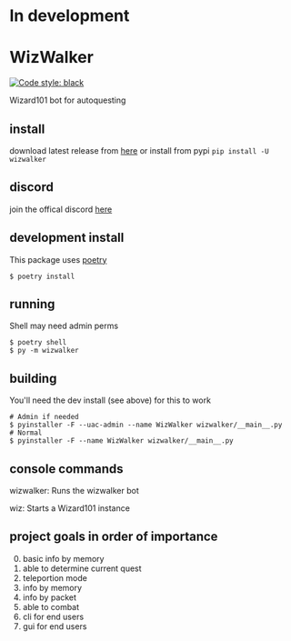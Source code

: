 # In development
# WizWalker

[![Code style: black](https://img.shields.io/badge/code%20style-black-000000.svg)](https://github.com/psf/black)

Wizard101 bot for autoquesting

## install
download latest release from [here](https://github.com/StarrFox/WizWalker/releases)
or install from pypi `pip install -U wizwalker`

## discord
join the offical discord [here](https://discord.gg/JHrdCNK)

## development install
This package uses [poetry](https://python-poetry.org/)
```shell script
$ poetry install
```

## running
Shell may need admin perms
```shell script
$ poetry shell
$ py -m wizwalker
```

## building
You'll need the dev install (see above) for this to work
```shell script
# Admin if needed
$ pyinstaller -F --uac-admin --name WizWalker wizwalker/__main__.py
# Normal
$ pyinstaller -F --name WizWalker wizwalker/__main__.py
```

## console commands
wizwalker: Runs the wizwalker bot

wiz: Starts a Wizard101 instance

## project goals in order of importance
0. basic info by memory
1. able to determine current quest
2. teleportion mode
3. info by memory
4. info by packet
5. able to combat
6. cli for end users
7. gui for end users
